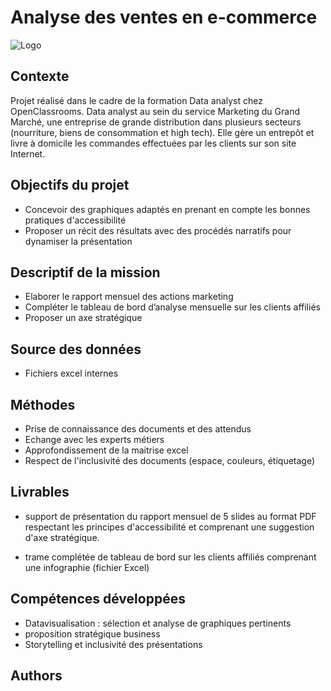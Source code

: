 
# Analyse des ventes en e-commerce




![Logo](https://user.oc-static.com/upload/2020/11/19/16058015032257_image11.png)


## Contexte
Projet réalisé dans le cadre de la formation Data analyst chez OpenClassrooms.
Data analyst au sein du service Marketing du Grand Marché, une entreprise de grande distribution dans plusieurs secteurs (nourriture, biens de consommation et high tech). 
Elle gère un entrepôt et livre à domicile les commandes effectuées par les clients sur son site Internet.
## Objectifs du projet

- Concevoir des graphiques adaptés en prenant en compte les bonnes pratiques d'accessibilité
- Proposer un récit des résultats avec des procédés narratifs pour dynamiser la présentation
## Descriptif de la mission

- Elaborer le rapport mensuel des actions marketing
- Compléter le tableau de bord d’analyse mensuelle sur les clients affiliés
- Proposer un axe stratégique
## Source des données
- Fichiers excel internes
## Méthodes

- Prise de connaissance des documents et des attendus
- Echange avec les experts métiers
- Approfondissement de la maitrise excel
- Respect de l'inclusivité des documents (espace, couleurs, étiquetage)

## Livrables
- support de présentation du rapport mensuel de 5 slides au format PDF respectant les principes d'accessibilité et comprenant une suggestion d'axe stratégique.

- trame complétée de tableau de bord sur les clients affiliés comprenant une infographie (fichier Excel)
## Compétences développées
- Datavisualisation : sélection et analyse de graphiques pertinents
- proposition stratégique business
- Storytelling et inclusivité des présentations
## Authors




